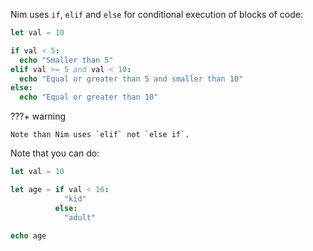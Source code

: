 Nim uses `if`, `elif` and `else` for conditional execution of blocks of code:
```nim
let val = 10

if val < 5:
  echo "Smaller than 5"
elif val >= 5 and val < 10:
  echo "Equal or greater than 5 and smaller than 10"
else:
  echo "Equal or greater than 10"
```

???+ warning

    Note than Nim uses `elif` not `else if`.


Note that you can do:
```nim
let val = 10

let age = if val < 16:
            "kid"
          else:
            "adult"

echo age
```



